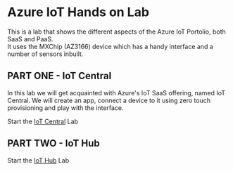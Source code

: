 # Azure IoT Hands on Lab

This is a lab that shows the different aspects of the Azure IoT Portolio, both SaaS and PaaS.  
It uses the MXChip (AZ3166) device which has a handy interface and a number of sensors inbuilt.

## PART ONE - IoT Central

In this lab we will get acquainted with Azure's IoT SaaS offering, named IoT Central. We will create an app, connect a device to it using zero touch provisioning and play with the interface.

Start the [IoT Central](central) Lab  

## PART TWO - IoT Hub

Start the [IoT Hub](iotpaas/lab1) Lab  


